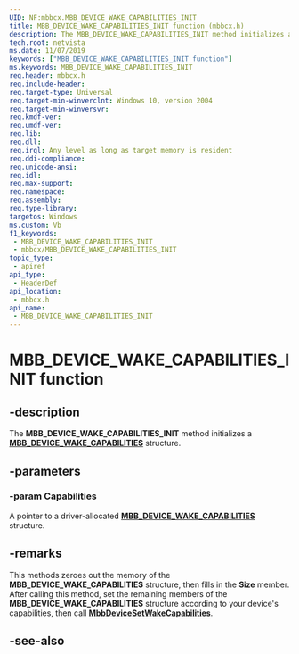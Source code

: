 ```yaml
---
UID: NF:mbbcx.MBB_DEVICE_WAKE_CAPABILITIES_INIT
title: MBB_DEVICE_WAKE_CAPABILITIES_INIT function (mbbcx.h)
description: The MBB_DEVICE_WAKE_CAPABILITIES_INIT method initializes a MBB_DEVICE_WAKE_CAPABILITIES structure.
tech.root: netvista
ms.date: 11/07/2019
keywords: ["MBB_DEVICE_WAKE_CAPABILITIES_INIT function"]
ms.keywords: MBB_DEVICE_WAKE_CAPABILITIES_INIT
req.header: mbbcx.h
req.include-header: 
req.target-type: Universal
req.target-min-winverclnt: Windows 10, version 2004
req.target-min-winversvr: 
req.kmdf-ver: 
req.umdf-ver: 
req.lib: 
req.dll: 
req.irql: Any level as long as target memory is resident
req.ddi-compliance: 
req.unicode-ansi: 
req.idl: 
req.max-support: 
req.namespace: 
req.assembly: 
req.type-library: 
targetos: Windows
ms.custom: Vb
f1_keywords:
 - MBB_DEVICE_WAKE_CAPABILITIES_INIT
 - mbbcx/MBB_DEVICE_WAKE_CAPABILITIES_INIT
topic_type:
 - apiref
api_type:
 - HeaderDef
api_location:
 - mbbcx.h
api_name:
 - MBB_DEVICE_WAKE_CAPABILITIES_INIT
---
```


# MBB_DEVICE_WAKE_CAPABILITIES_INIT function


## -description

The **MBB_DEVICE_WAKE_CAPABILITIES_INIT** method initializes a [**MBB_DEVICE_WAKE_CAPABILITIES**](../mbbcx/ns-mbbcx-_mbb_device_wake_capabilities.md) structure.

## -parameters

### -param Capabilities

A pointer to a driver-allocated [**MBB_DEVICE_WAKE_CAPABILITIES**](../mbbcx/ns-mbbcx-_mbb_device_wake_capabilities.md) structure.


## -remarks

This methods zeroes out the memory of the  **MBB_DEVICE_WAKE_CAPABILITIES** structure, then fills in the **Size** member. After calling this method, set the remaining members of the  **MBB_DEVICE_WAKE_CAPABILITIES** structure according to your device's capabilities, then call [**MbbDeviceSetWakeCapabilities**](../mbbcx/nf-mbbcx-mbbdevicesetwakecapabilities.md).

## -see-also

